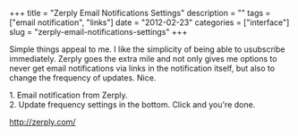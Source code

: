 +++
title = "Zerply Email Notifications Settings"
description = ""
tags = ["email notification", "links"]
date = "2012-02-23"
categories = ["interface"]
slug = "zerply-email-notifications-settings"
+++


<p>Simple things appeal to me. I like the simplicity of being able to usubscribe immediately. Zerply goes the extra mile and not only gives me options to never get email notifications via links in the notification itself, but also to change the frequency of updates. Nice.</p>

<div id="screens-full" class="clear"><div class="caption">1. Email notification from Zerply.</div><div class="fullimg clear"><a href="http://media.konigi.com/interface/zerply-email-notifications-1.png" class="group" rel="group" title="1. Email notification from Zerply."><img src="http://media.konigi.com/interface/zerply-email-notifications-1.png" alt="" class="img-responsive"></a></div></div><div id="screens-full" class="clear"><div class="caption">2. Update frequency settings in the bottom. Click and you're done.</div><div class="fullimg clear"><a href="http://media.konigi.com/interface/zerply-email-notifications-2.png" class="group" rel="group" title="2. Update frequency settings in the bottom. Click and you're done."><img src="http://media.konigi.com/interface/zerply-email-notifications-2.png" alt="" class="img-responsive"></a></div></div>        
<p><a href="http://zerply.com/">http://zerply.com/</a></p>

